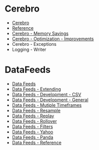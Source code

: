 # Cerebro
- [Cerebro](./Cerebro/doc/mkd01_Cerebro.md)
- [Reference](./Cerebro/doc/mkd02_Reference.md)
- [Cerebro - Memory Savings](./Cerebro/doc/mkd03_Memory_Savings.md)
- [Cerebro - Optimization - Improvements](./Cerebro/doc/mkd04_Optimization.md)
- Cerebro - Exceptions
- Logging - Writer

# DataFeeds
- [Data Feeds](./DataFeeds/doc/mkd01_DataFeeds.md)
- [Data Feeds - Extending](./DataFeeds/doc/mkd02_Extending.md)
- [Data Feeds - Development - CSV](./DataFeeds/doc/mkd03_Development_csv.md)
- [Data Feeds - Development - General](./DataFeeds/doc/mkd04_Development_General.md)
- [Data Feeds - Mutiple Timeframes](./DataFeeds/doc/mkd05_Multiple_Timeframes.md)
- [Data Feeds - Resample](./DataFeeds/doc/mkd06_Resample.md)
- [Data Feeds - Replay](./DataFeeds/doc/mkd07_Replay.md)
- [Data Feeds - Rollover](./DataFeeds/doc/mkd08_Rollover.md)
- [Data Feeds - Filters](./DataFeeds/doc/mkd09_Filters.md) 
- [Data Feeds - Yahoo](./DataFeeds/doc/mkd10_Yahoo.md)
- [Data Feeds - Panda](./DataFeeds/doc/mkd11_Pandas.md)
- [Data Feeds - Reference](./DataFeeds/doc/mkd12_Reference.md)
